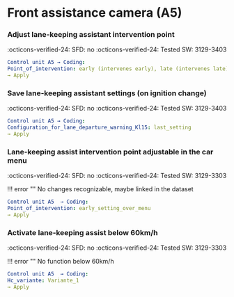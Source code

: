 # Front assistance camera (A5)

### Adjust lane-keeping assistant intervention point

:octicons-verified-24: SFD: no :octicons-verified-24: Tested SW: 3129-3403

``` yaml 
Control unit A5 → Coding:
Point_of_intervention: early (intervenes early), late (intervenes late), early_setting_over_menu (Intervenes early, no settings in the menu), late_setting_over_menu (Intervenes late, no settings in the menu)
→ Apply
```

### Save lane-keeping assistant settings (on ignition change)

:octicons-verified-24: SFD: no :octicons-verified-24: Tested SW: 3129-3403

``` yaml 
Control unit A5 → Coding:
Configuration_for_lane_departure_warning_Kl15: last_setting
→ Apply
```

### Lane-keeping assist intervention point adjustable in the car menu

:octicons-verified-24: SFD: no :octicons-verified-24: Tested SW: 3129-3303

!!! error ""
    No changes recognizable, maybe linked in the dataset

``` yaml 
Control unit A5  → Coding:
Point_of_intervention: early_setting_over_menu
→ Apply
```

### Activate lane-keeping assist below 60km/h

:octicons-verified-24: SFD: no :octicons-verified-24: Tested SW: 3129-3303

!!! error ""
    No function below 60km/h

``` yaml 
Control unit A5  → Coding:
Hc_variante: Variante_1
→ Apply
```